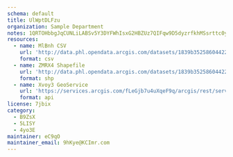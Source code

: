 ```yaml
---
schema: default
title: UlWptDLFzu 
organization: Sample Department 
notes: 1QRTOHbbgJqCUNLiLABSv5Y3DYFWhIsxG2HBZUz7QIFqw9D5dyzrfkhMSsrttc0y4PdECVPZ3Te aox66J7Xf8nM1l oNkj0WlKc 
resources:
  - name: MlBnh CSV
    url: 'http://data.phl.opendata.arcgis.com/datasets/1839b35258604422b0b520cbb668df0d_0.csv'
    format: csv
  - name: ZMRX4 Shapefile
    url: 'http://data.phl.opendata.arcgis.com/datasets/1839b35258604422b0b520cbb668df0d_0.zip'
    format: shp
  - name: Xvoy3 GeoService
    url: 'https://services.arcgis.com/fLeGjb7u4uXqeF9q/arcgis/rest/services/Air_Monitoring_Stations/FeatureServer/0/query'
    format: api
license: 7jbix 
category:
  - B9ZsX 
  - 5LISY 
  - 4yo3E 
maintainer: eC9qO  
maintainer_email: 9hKye@KCImr.com
---
```

